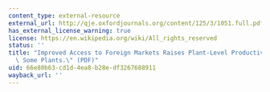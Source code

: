 ```yaml
---
content_type: external-resource
external_url: http://qje.oxfordjournals.org/content/125/3/1051.full.pdf
has_external_license_warning: true
license: https://en.wikipedia.org/wiki/All_rights_reserved
status: ''
title: "Improved Access to Foreign Markets Raises Plant-Level Productivity\u2026For\
  \ Some Plants.\" (PDF)"
uid: 66e80b63-cd1d-4ea8-b28e-df3267688911
wayback_url: ''
---
```

